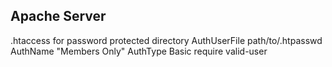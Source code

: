 ## Apache Server

.htaccess for password protected directory
    AuthUserFile path/to/.htpasswd
    AuthName "Members Only"
    AuthType Basic
    require valid-user